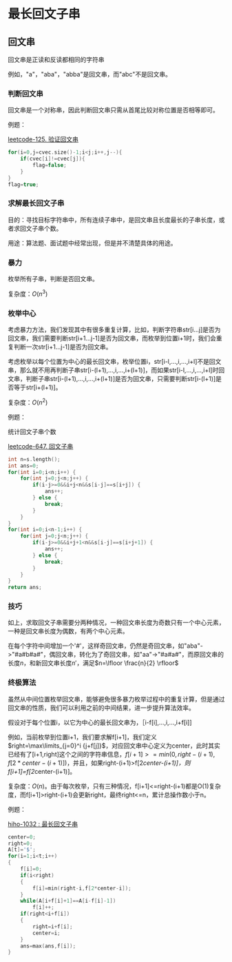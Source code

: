 # 最长回文子串

## 回文串

回文串是正读和反读都相同的字符串

例如，"a"，"aba"，"abba"是回文串，而"abc"不是回文串。

### 判断回文串

回文串是一个对称串，因此判断回文串只需从首尾比较对称位置是否相等即可。

例题：

[leetcode-125. 验证回文串](https://leetcode-cn.com/problems/valid-palindrome/)

```.c
for(i=0,j=cvec.size()-1;i<j;i++,j--){
    if(cvec[i]!=cvec[j]){
        flag=false;
    }
}
flag=true;
```

### 求解最长回文子串

目的：寻找目标字符串中，所有连续子串中，是回文串且长度最长的子串长度，或者求回文子串个数。

用途：算法题、面试题中经常出现，但是并不清楚具体的用途。

### 暴力

枚举所有子串，判断是否回文串。

复杂度：$O(n^3)$

### 枚举中心

考虑暴力方法，我们发现其中有很多重复计算，比如，判断字符串str[i...j]是否为回文串，我们需要判断str[i+1...j-1]是否为回文串，而枚举到位置i+1时，我们会重复判断一次str[i+1...j-1]是否为回文串。

考虑枚举以每个位置为中心的最长回文串，枚举位置i，str[i-l,...,i,...,i+l]不是回文串，那么就不用再判断子串str[i-(l+1),...,i,...,i+(l+1)]，而如果str[i-l,...,i,...,i+l]时回文串，判断子串str[i-(l+1),...,i,...,i+(l+1)]是否为回文串，只需要判断str[i-(l+1)]是否等于str[i+(l+1)]。

复杂度：$O(n^2)$

例题：

统计回文子串个数

[leetcode-647. 回文子串](https://leetcode-cn.com/problems/palindromic-substrings/)

```.c
int n=s.length();
int ans=0;
for(int i=0;i<n;i++) {
    for(int j=0;j<n;j++) {
        if(i-j>=0&&i+j<n&&s[i-j]==s[i+j]) {
            ans++;
        } else {
            break;
        }
    }
}
for(int i=0;i<n-1;i++) {
    for(int j=0;j<n;j++) {
        if(i-j>=0&&i+j+1<n&&s[i-j]==s[i+j+1]) {
            ans++;
        } else {
            break;
        }
    }
}
return ans;
```

### 技巧
如上，求取回文子串需要分两种情况，一种回文串长度为奇数只有一个中心元素，一种是回文串长度为偶数，有两个中心元素。

在每个字符中间增加一个'#'，这样奇回文串，仍然是奇回文串，如"aba"->"#a#b#a#"，偶回文串，转化为了奇回文串，如"aa"->"#a#a#"，而原回文串的长度$n$，和新回文串长度$n'$，满足$n=\lfloor \frac{n}{2} \rfloor$

### 终极算法

虽然从中间位置枚举回文串，能够避免很多暴力枚举过程中的重复计算，但是通过回文串的性质，我们可以利用之前的中间结果，进一步提升算法效率。

假设对于每个位置i，以它为中心的最长回文串为，［i-f[i],...,i,...,i+f[i]]

例如，当前枚举到位置i+1，我们要求解f[i+1]，我们定义$right=\max\limits_{j=0}^i {j+f[j]}$，对应回文串中心定义为center，此时其实已经有了[i+1,right]这个之间的字符串信息，$f[i+1]>=min(0,right-(i+1),f[2*center-(i+1)])$，并且，如果right-(i+1)>f[2*center-(i+1)]，则f[i+1]=f[2*center-(i+1)]。

复杂度：$O(n)$。由于每次枚举，只有三种情况，f[i+1]<=right-(i+1)都是O(1)复杂度，而f[i+1]>right-(i+1)会更新right，最终right<=n，累计总操作数小于n。

例题：

[hiho-1032 : 最长回文子串](http://hihocoder.com/problemset/problem/1032)

```.c
center=0;
right=0;
A[t]='$';
for(i=1;i<t;i++)
{
    f[i]=0;
    if(i<right)
    {
        f[i]=min(right-i,f[2*center-i]);
    }
    while(A[i+f[i]+1]==A[i-f[i]-1])
        f[i]++;
    if(right<i+f[i])
    {
        right=i+f[i];
        center=i;
    }
    ans=max(ans,f[i]);
}
```